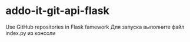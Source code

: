 # addo-it-git-api-flask
Use GitHub repositories in Flask famework
Для запуска выполните файл index.py из консоли
